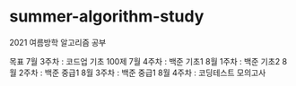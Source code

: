 # summer-algorithm-study
2021 여름방학 알고리즘 공부

목표
7월 3주차 : 코드업 기초 100제
7월 4주차 : 백준 기초1
8월 1주차 : 백준 기초2
8월 2주차 : 백준 중급1
8월 3주차 : 백준 중급1
8월 4주차 : 코딩테스트 모의고사

